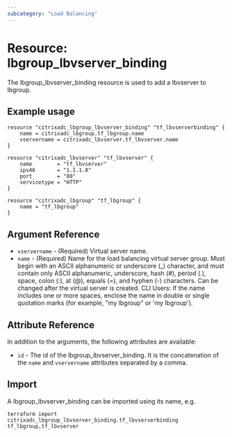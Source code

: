 ```yaml
---
subcategory: "Load Balancing"
---
```


# Resource: lbgroup_lbvserver_binding

The lbgroup_lbvserver_binding resource is used to add a lbvserver to lbgroup.


## Example usage

```hcl
resource "citrixadc_lbgroup_lbvserver_binding" "tf_lbvserverbinding" {
	name = citrixadc_lbgroup.tf_lbgroup.name
	vservername = citrixadc_lbvserver.tf_lbvserver.name
}

resource "citrixadc_lbvserver" "tf_lbvserver" {
	name 	    = "tf_lbvserver"
	ipv46       = "1.1.1.8"
	port        = "80"
	servicetype = "HTTP"
}

resource "citrixadc_lbgroup" "tf_lbgroup" {
	name = "tf_lbgroup"
}
```


## Argument Reference

* `vservername` - (Required) Virtual server name.
* `name` - (Required) Name for the load balancing virtual server group. Must begin with an ASCII alphanumeric or underscore (_) character, and must contain only ASCII alphanumeric, underscore, hash (#), period (.), space, colon (:), at (@), equals (=), and hyphen (-) characters. Can be changed after the virtual server is created.  CLI Users: If the name includes one or more spaces, enclose the name in double or single quotation marks (for example, "my lbgroup" or 'my lbgroup').


## Attribute Reference

In addition to the arguments, the following attributes are available:

* `id` - The id of the lbgroup_lbvserver_binding. It is the concatenation of the `name` and `vservername` attributes separated by a comma.


## Import

A lbgroup_lbvserver_binding can be imported using its name, e.g.

```shell
terraform import citrixadc_lbgroup_lbvserver_binding.tf_lbvserverbinding tf_lbgroup,tf_lbvserver
```
